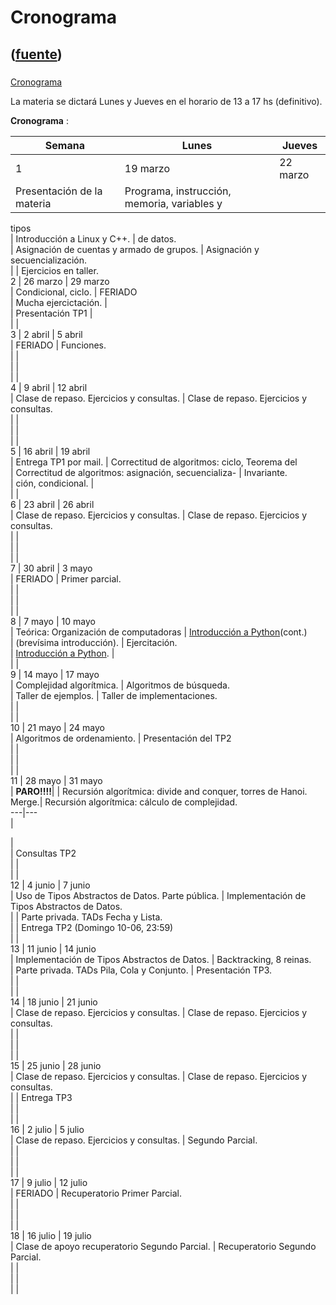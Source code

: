 # Cronograma
([fuente](https://campus.exactas.uba.ar/course/view.php?id=1010&section=1))
---
###
[Cronograma](https://campus.exactas.uba.ar/course/view.php?id=1010&section=1)

La materia se dictará Lunes y Jueves en el horario de 13 a 17 hs (definitivo).

**Cronograma** :

**Semana** | **Lunes** | **Jueves**  
---|---|---  
1 | 19 marzo | 22 marzo  
| Presentación de la materia | Programa, instrucción, memoria, variables y
tipos  
| Introducción a Linux y C++. | de datos.  
| Asignación de cuentas y armado de grupos. | Asignación y secuencialización.  
|  | Ejercicios en taller.  
2 | 26 marzo | 29 marzo  
| Condicional, ciclo. | FERIADO  
| Mucha ejercictación. |  
| Presentación TP1 |  
|  |  
3 | 2 abril | 5 abril  
| FERIADO | Funciones.  
|  |  
|  |  
|  |  
4 | 9 abril | 12 abril  
| Clase de repaso. Ejercicios y consultas. | Clase de repaso. Ejercicios y
consultas.  
|  |  
|  |  
|  |  
5 | 16 abril | 19 abril  
| Entrega TP1 por mail. | Correctitud de algoritmos: ciclo, Teorema del  
| Correctitud de algoritmos: asignación, secuencializa- | Invariante.  
| ción, condicional. |  
|  |  
6 | 23 abril | 26 abril  
| Clase de repaso. Ejercicios y consultas. | Clase de repaso. Ejercicios y
consultas.  
|  |  
|  |  
|  |  
7 | 30 abril | 3 mayo  
| FERIADO | Primer parcial.  
|  |  
|  |  
|  |  
8 | 7 mayo | 10 mayo  
| Teórica: Organización de computadoras | [Introducción a
Python](https://campus.exactas.uba.ar/mod/resource/view.php?id=62148
"Introducción a Python")(cont.)  
| (brevísima introducción). | Ejercitación.  
| [Introducción a
Python](https://campus.exactas.uba.ar/mod/resource/view.php?id=62148
"Introducción a Python"). |  
|  |  
9 | 14 mayo | 17 mayo  
| Complejidad algorítmica. | Algoritmos de búsqueda.  
| Taller de ejemplos. | Taller de implementaciones.  
|  |  
|  |  
10 | 21 mayo | 24 mayo  
| Algoritmos de ordenamiento. | Presentación del TP2  
|  |  
|  |  
|  |  
11 | 28 mayo | 31 mayo  
| **PARO!!!!**| |  Recursión algorítmica: divide and conquer, torres de Hanoi.
Merge.| Recursión algorítmica: cálculo de complejidad.  
---|---  
|  
  
  
  
  
|  
| Consultas TP2  
|  |  
|  |  
12 | 4 junio | 7 junio  
| Uso de Tipos Abstractos de Datos. Parte pública. | Implementación de Tipos
Abstractos de Datos.  
|  | Parte privada. TADs Fecha y Lista.  
|  | Entrega TP2 (Domingo 10-06, 23:59)  
|  |  
13 | 11 junio | 14 junio  
| Implementación de Tipos Abstractos de Datos. | Backtracking, 8 reinas.  
| Parte privada. TADs Pila, Cola y Conjunto. | Presentación TP3.  
|  |  
|  |  
14 | 18 junio | 21 junio  
| Clase de repaso. Ejercicios y consultas. | Clase de repaso. Ejercicios y
consultas.  
|  |  
|  |  
|  |  
15 | 25 junio | 28 junio  
| Clase de repaso. Ejercicios y consultas. | Clase de repaso. Ejercicios y
consultas.  
|  | Entrega TP3  
|  |  
|  |  
16 | 2 julio | 5 julio  
| Clase de repaso. Ejercicios y consultas. | Segundo Parcial.  
|  |  
|  |  
|  |  
17 | 9 julio | 12 julio  
| FERIADO | Recuperatorio Primer Parcial.  
|  |  
|  |  
|  |  
18 | 16 julio | 19 julio  
| Clase de apoyo recuperatorio Segundo Parcial. | Recuperatorio Segundo
Parcial.  
|  |  
|  |  
|  |  
  

